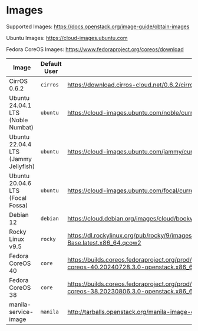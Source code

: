 # Images

Supported Images: https://docs.openstack.org/image-guide/obtain-images

Ubuntu Images: https://cloud-images.ubuntu.com

Fedora CoreOS Images: https://www.fedoraproject.org/coreos/download

Image | Default User | URL
---|---|---
CirrOS 0.6.2 | `cirros` | https://download.cirros-cloud.net/0.6.2/cirros-0.6.2-x86_64-disk.img
Ubuntu 24.04.1 LTS (Noble Numbat) | `ubuntu` | https://cloud-images.ubuntu.com/noble/current/noble-server-cloudimg-amd64.img
Ubuntu 22.04.4 LTS (Jammy Jellyfish) | `ubuntu` | https://cloud-images.ubuntu.com/jammy/current/jammy-server-cloudimg-amd64.img
Ubuntu 20.04.6 LTS (Focal Fossa) | `ubuntu` | https://cloud-images.ubuntu.com/focal/current/focal-server-cloudimg-amd64.img
Debian 12 | `debian` | https://cloud.debian.org/images/cloud/bookworm/latest/debian-12-generic-amd64.qcow2
Rocky Linux v9.5 | `rocky` | https://dl.rockylinux.org/pub/rocky/9/images/x86_64/Rocky-9-GenericCloud-Base.latest.x86_64.qcow2
Fedora CoreOS 40 | `core` | https://builds.coreos.fedoraproject.org/prod/streams/stable/builds/40.20240728.3.0/x86_64/fedora-coreos-40.20240728.3.0-openstack.x86_64.qcow2.xz
Fedora CoreOS 38 | `core` | https://builds.coreos.fedoraproject.org/prod/streams/stable/builds/38.20230806.3.0/x86_64/fedora-coreos-38.20230806.3.0-openstack.x86_64.qcow2.xz
manila-service-image | `manila` | http://tarballs.openstack.org/manila-image-elements/images/manila-service-image-master.qcow2
